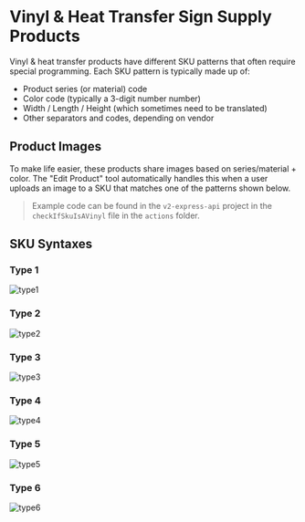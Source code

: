 # Vinyl & Heat Transfer Sign Supply Products

Vinyl & heat transfer products have different SKU patterns that often require special programming. Each SKU pattern is typically made up of:

* Product series (or material) code
* Color code (typically a 3-digit number number)
* Width / Length / Height (which sometimes need to be translated)
* Other separators and codes, depending on vendor

## Product Images

To make life easier, these products share images based on series/material + color. The "Edit Product" tool automatically handles this when a user uploads an image 
to a SKU that matches one of the patterns shown below.

> Example code can be found in the `v2-express-api` project in the `checkIfSkuIsAVinyl` file in the `actions` folder.

## SKU Syntaxes

### Type 1

![type1](https://res.cloudinary.com/business-products/image/upload/v1701816768/v2/documentation/jds-procedures/vinyl-products/type-1-3m-vinyl_wstpjg.png)

### Type 2

![type2](https://res.cloudinary.com/business-products/image/upload/v1701816769/v2/documentation/jds-procedures/vinyl-products/type-2-3m-vinyl_ukp4kp.png)

### Type 3

![type3](https://res.cloudinary.com/business-products/image/upload/v1701816771/v2/documentation/jds-procedures/vinyl-products/type-3-stahl-vinyl_mxiz2l.png)

### Type 4

![type4](https://res.cloudinary.com/business-products/image/upload/v1701816773/v2/documentation/jds-procedures/vinyl-products/type-4-stahl-vinyl_c5otwi.png)

### Type 5

![type5](https://res.cloudinary.com/business-products/image/upload/v1701816774/v2/documentation/jds-procedures/vinyl-products/type-5-heat-transfer_ak5o0v.png)

### Type 6

![type6](https://res.cloudinary.com/business-products/image/upload/v1701816776/v2/documentation/jds-procedures/vinyl-products/type-6-heat-transfer_drw0jv.png)
